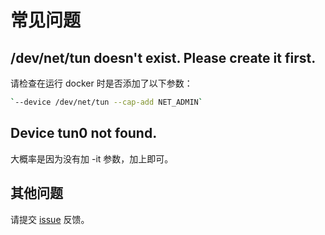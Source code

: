 # 常见问题

## /dev/net/tun doesn't exist. Please create it first.

请检查在运行 docker 时是否添加了以下参数：

```bash
`--device /dev/net/tun --cap-add NET_ADMIN`
```

## Device tun0 not found.
大概率是因为没有加 -it 参数，加上即可。

## 其他问题

请提交 [issue](https://github.com/libra146/docker-topsap/issues) 反馈。